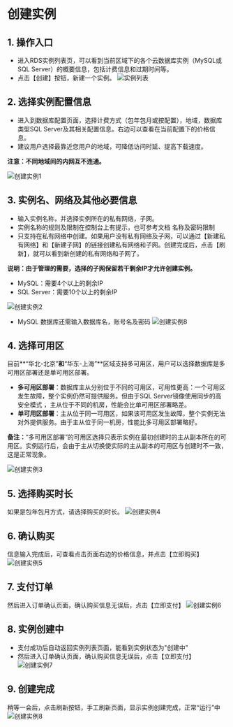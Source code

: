 # 创建实例

## 1. 操作入口
- 进入RDS实例列表页，可以看到当前区域下的各个云数据库实例（MySQL或SQL Server）的概要信息，包括计费信息和过期时间等。
- 点击【创建】按钮，新建一个实例。
![实例列表](../../../../../image/RDS/Instance-List.png)
   
## 2. 选择实例配置信息
- 进入到数据库配置页面，选择计费方式（包年包月或按配置），地域，数据库类型SQL Server及其相关配置信息。右边可以查看在当前配置下的价格信息。
- 建议用户选择最靠近您用户的地域，可降低访问时延、提高下载速度。

**注意：不同地域间的内网互不连通。**

![创建实例1](../../../../../image/RDS/Create-Instance-1.png)

## 3. 实例名、网络及其他必要信息
- 输入实例名称，并选择实例所在的私有网络，子网。
- 实例名称的规则及限制在控制台上有提示，也可参考文档 名称及密码限制 
- 只支持在私有网络中创建。如果用户没有私有网络及子网，可以通过【新建私有网络】和【新建子网】的链接创建私有网络和子网。创建完成后，点击【刷新】，就可以看到新创建的私有网络和子网了。

**说明：由于管理的需要，选择的子网保留若干剩余IP才允许创建实例。**
- MySQL：需要4个以上的剩余IP
- SQL Server：需要10个以上的剩余IP

![创建实例2](../../../../../image/RDS/Create-Instance-2.png)

- MySQL 数据库还需输入数据库名，账号名及密码
![创建实例8](../../../../../image/RDS/Create-Instance-8.png)


## 4. 选择可用区

目前**“华北-北京”**和**“华东-上海”**区域支持多可用区，用户可以选择数据库是多可用区部署还是单可用区部署。
- **多可用区部署**：数据库主从分别位于不同的可用区，可用性更高：一个可用区发生故障，整个实例仍然可提供服务。但由于SQL Server镜像使用同步的高安全模式 ，主从位于不同的机房，性能会比单可用区部署略差。
- **单可用区部署**：主从位于同一可用区，如果该可用区发生故障，整个实例无法对外提供服务。由于主从位于同一机房，性能比多可用区部署略好。

**备注：**“多可用区部署”的可用区选择只表示实例在最初创建时的主从副本所在的可用区。实例运行后，会由于主从切换使实际的主从副本的可用区与创建时不一致，这是正常现象。

![创建实例3](../../../../../image/RDS/Create-Instance-3.png)

## 5. 选择购买时长
如果是包年包月方式，请选择购买的时长。
![创建实例4](../../../../../image/RDS/Create-Instance-4.png)

## 6. 确认购买
信息输入完成后，可查看点击页面右边的价格信息，并点击【立即购买】
![创建实例5](../../../../../image/RDS/Create-Instance-5.png)

## 7. 支付订单
然后进入订单确认页面，确认购买信息无误后，点击【立即支付】
![创建实例6](../../../../../image/RDS/Create-Instance-6.png)

## 8. 实例创建中
- 支付成功后自动返回实例列表页面，能看到实例状态为"创建中"
- 然后进入订单确认页面，确认购买信息无误后，点击【立即支付】
![创建实例7](../../../../../image/RDS/Create-Instance-7.png)

## 9. 创建完成
稍等一会后，点击刷新按钮，手工刷新页面，显示实例创建完成，正常“运行”中
![创建实例8](../../../../../image/RDS/Create-Instance-8.png)
